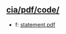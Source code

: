 ## [cia/pdf/code/](https://data.bde-pps.fr/cia/pdf/code/)

- f: [statement.pdf](https://data.bde-pps.fr/cia/pdf/code/2/statement.pdf)
